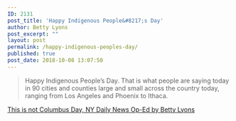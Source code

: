 ```yaml
---
ID: 2131
post_title: 'Happy Indigenous People&#8217;s Day'
author: Betty Lyons
post_excerpt: ""
layout: post
permalink: /happy-indigenous-peoples-day/
published: true
post_date: 2018-10-08 13:07:50
---
```

> Happy Indigenous People’s Day. That is what people are saying today in 90 cities and counties large and small across the country today, ranging from Los Angeles and Phoenix to Ithaca.

[This is not Columbus Day, NY Daily News Op-Ed by Betty Lyons](http://www.nydailynews.com/opinion/ny-oped-indigenous-peoples-day-20181004-story.html)
